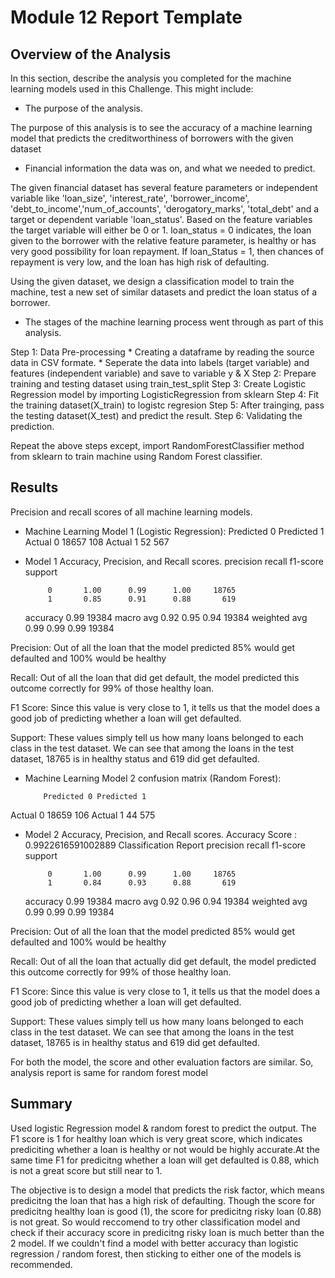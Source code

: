 # Module 12 Report Template

## Overview of the Analysis

In this section, describe the analysis you completed for the machine learning models used in this Challenge. This might include:

* The purpose of the analysis.

The purpose of this analysis is to see the accuracy of a machine learning model that predicts the creditworthiness of borrowers with the given dataset

* Financial information the data was on, and what we needed to predict.

The given financial dataset has several feature parameters or independent variable like 'loan_size', 'interest_rate', 'borrower_income', 'debt_to_income','num_of_accounts', 'derogatory_marks', 'total_debt' and a target or dependent variable 'loan_status'. Based on the feature variables the target variable will either be 0 or 1. loan_status = 0 indicates, the loan given to the borrower with the relative feature parameter, is healthy or has very good possibility for loan repayment. If loan_Status = 1, then chances of repayment is very low, and the loan has high risk of defaulting.

Using the given dataset, we design a classification model to train the machine, test a new set of similar datasets and predict the loan status of a borrower.


* The stages of the machine learning process went through as part of this analysis.

Step 1: Data Pre-processing 
            * Creating a dataframe by reading the source data in CSV formate.
            * Seperate the data into labels (target variable) and features (independent variable) and save to variable y & X
Step 2: Prepare training and testing dataset using train_test_split
Step 3: Create Logistic Regression model by importing LogisticRegression from sklearn
Step 4: Fit the training dataset(X_train) to logistc regresion 
Step 5: After trainging, pass the testing dataset(X_test) and predict the result.
Step 6: Validating the prediction.

Repeat the above steps except, import RandomForestClassifier method from sklearn to train machine using Random Forest classifier. 

## Results

Precision and recall scores of all machine learning models.

* Machine Learning Model 1 (Logistic Regression):
          Predicted 0 Predicted 1
Actual 0  18657       108
Actual 1  52          567

* Model 1 Accuracy, Precision, and Recall scores.
                precision    recall  f1-score   support

           0       1.00      0.99      1.00     18765
           1       0.85      0.91      0.88       619

    accuracy                           0.99     19384
   macro avg       0.92      0.95      0.94     19384
weighted avg       0.99      0.99      0.99     19384

Precision: Out of all the loan that the model predicted 85% would get defaulted and 100% would be healthy

Recall: Out of all the loan that did get default, the model predicted this outcome correctly for 99% of those healthy loan.

F1 Score: Since this value is very close to 1, it tells us that the model does a good job of predicting whether a loan will get defaulted.

Support: These values simply tell us how many loans belonged to each class in the test dataset. We can see that among the loans in the test dataset, 18765 is in healthy status and 619 did get defaulted.

* Machine Learning Model 2 confusion matrix (Random Forest):

          Predicted 0 Predicted 1
Actual 0  18659       106
Actual 1  44          575

* Model 2 Accuracy, Precision, and Recall scores.
Accuracy Score : 0.9922616591002889
Classification Report
                precision    recall  f1-score   support

           0       1.00      0.99      1.00     18765
           1       0.84      0.93      0.88       619

    accuracy                           0.99     19384
   macro avg       0.92      0.96      0.94     19384
weighted avg       0.99      0.99      0.99     19384

Precision: Out of all the loan that the model predicted 85% would get defaulted and 100% would be healthy

Recall: Out of all the loan that actually did get default, the model predicted this outcome correctly for 99% of those healthy loan.

F1 Score: Since this value is very close to 1, it tells us that the model does a good job of predicting whether a loan will get defaulted.

Support: These values simply tell us how many loans belonged to each class in the test dataset. We can see that among the loans in the test dataset, 18765 is in healthy status and 619 did get defaulted.

For both the model, the score and other evaluation factors are similar. So, analysis report is same for random forest model

## Summary

Used logistic Regression model & random forest to predict the output.  The F1 score is 1 for healthy loan which is very great score, which indicates prediciting whether a loan is healthy or not would be highly accurate.At the same time F1 for predicitng whether a loan will get defaulted is 0.88, which is not a great score but still near to 1. 

The objective is to design a model that predicts the risk factor, which means predicitng the loan that has a high risk of defaulting. Though the score for predicitng healthy loan is good (1), the score for predicitng risky loan (0.88) is not great. So would reccomend to try other classification model and check if their accuracy score in predicitng risky loan is much better than the 2 model. If we couldn't find a model with better accuracy than logistic regression / random forest, then sticking to either one of the models is recommended.



